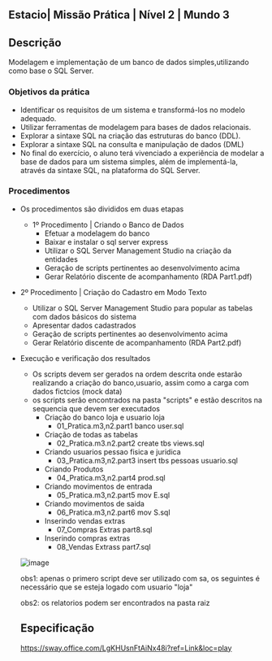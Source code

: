 ## Estacio| Missão Prática | Nível 2 | Mundo 3

## Descrição

Modelagem e implementação de um banco de dados simples,utilizando como base o SQL Server.
     

### Objetivos da prática

  - Identificar os requisitos de um sistema e transformá-los no
    modelo adequado.
  - Utilizar ferramentas de modelagem para bases de dados
    relacionais.
  - Explorar a sintaxe SQL na criação das estruturas do banco
    (DDL).
  - Explorar a sintaxe SQL na consulta e manipulação de dados
    (DML)
  - No final do exercício, o aluno terá vivenciado a experiência
    de modelar a base de dados para um sistema simples, além
    de implementá-la, através da sintaxe SQL, na plataforma do
    SQL Server.

### Procedimentos

- Os procedimentos são divididos em duas etapas

  - 1º Procedimento | Criando o Banco de Dados
    -   Efetuar a modelagem do banco 
    -   Baixar e instalar o sql server express  
    -   Utilizar o SQL Server Management Studio na criação da entidades
    -   Geração de scripts pertinentes ao desenvolvimento acima
    -   Gerar Relatório discente de acompanhamento (RDA Part1.pdf) 
      
   
 -  2º Procedimento | Criação do Cadastro em Modo Texto    
    -    Utilizar o SQL Server Management Studio para popular as
         tabelas com dados básicos do sistema 
    -    Apresentar dados cadastrados
    -   Geração de scripts pertinentes ao desenvolvimento acima
    -   Gerar Relatório discente de acompanhamento (RDA Part2.pdf)
    
  - Execução e verificação dos resultados
    - Os scripts devem ser gerados na ordem descrita onde estarão realizando a criação do banco,usuario, assim como a carga com dados fictcios (mock data)
    - os scripts serão encontrados na pasta "scripts" e estão descritos na sequencia que devem ser executados
       - Criação do banco loja e usuario loja
          - 01_Pratica.m3,n2.part1 banco user.sql
       - Criação de todas as tabelas
          - 02_Pratica.m3.n2.part2 create tbs views.sql
       - Criando usuarios pessao fisica e juridica
          - 03_Pratica.m3,n2.part3 insert tbs pessoas usuario.sql
       - Criando Produtos
          - 04_Pratica.m3,n2.part4 prod.sql
       - Criando movimentos de entrada 
          - 05_Pratica.m3,n2.part5 mov E.sql
       - Criando movimentos de saida
          - 06_Pratica.m3,n2.part6 mov S.sql
      - Inserindo vendas extras 
          - 07_Compras Extras part8.sql
      - Inserindo compras extras
          - 08_Vendas Extrass part7.sql

     ![image](https://github.com/msbzz/estacio.m3.n2/assets/44148209/f6cb17bd-ec42-4092-bfff-7635eaea8870)

    obs1: apenas o primero script deve ser utilizado com sa, os seguintes é necessário que se esteja logado com usuario "loja"




    obs2: os relatorios podem ser encontrados na pasta raiz


     
     ## Especificação
       https://sway.office.com/LgKHUsnFtAiNx48i?ref=Link&loc=play
    
   
